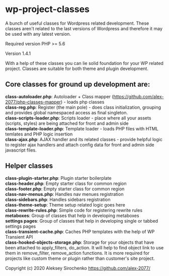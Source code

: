 # wp-project-classes
A bunch of useful classes for Wordpress related development. These classes aren't related to the last versions of Wordpress and therefore it may be used with any latest version.

Required version PHP >= 5.6

Version 1.4.1

With a help of these classes you can lie solid foundation for your WP related project. Classes are suitable for both theme and plugin development.

## Core classes for ground up development are:
**class-autoloader.php**: Autoloader + Class mapper (https://github.com/alex-2077/php-classes-mapper) - loads php classes
<br>**class-reg.php**: Register (the main pole) - does class initialization, grouping and provides global namespaced access as final singleton.
<br>**class-scripts-loader.php**: Scripts loader - place where all your assets (scripts, styles) are being attached for front and admin side
<br>**class-template-loader.php**: Template loader - loads PHP files with HTML temlates and PHP logic insertion
<br>**class-ajax.php**: AJAX handler and its related classes - provide helpful logic to register ajax handlers and attach config data for front and admin side javascript files.

## Helper classes
**class-plugin-starter.php**: Plugin starter boilerplate
<br>**class-header.php**: Empty starter class for common region
<br>**class-footer.php**: Empty starter class for common region
<br>**class-nav-menus.php**: Handles nav menues registration
<br>**class-sidebars.php**: Handles sidebars registration
<br>**class-theme-setup**: Theme setup related logic goes here
<br>**class-rewrite-rules.php**: Simple code for registering rewrite rules
<br>**metaboxes**: Group of classes that help in developing metaboxes
<br>**settings pages**: Group of classes that help in developing single or tabbed settings pages
<br>**class-transient-cache.php**: Caches PHP templates with the help of WP Transient API
<br>**class-hooked-objects-storage.php**: Storage for your objects that have been attached to apply_filters, do_action. It will help to find object link to use them in remove_filter, remove_action functions. It is more required for projects like custom theme or plugin rather than customer's site project.

Copyright (c) 2020 Aleksey Sirochenko https://github.com/alex-2077/
